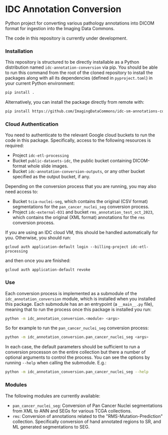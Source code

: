 # IDC Annotation Conversion

Python project for converting various pathology annotations into DICOM
format for ingestion into the Imaging Data Commons.

The code in this repository is currently under development.

### Installation

This repository is structured to be directly installable as a Python
distribution named `idc-annotation-conversion` via pip. You should be able to
run this command from the root of the cloned repository to install the packages
along with all its dependencies (defined in `pyproject.toml`) in your current
Python environment:

```bash
pip install .
```
Alternatively, you can install the package directly from remote with:

```bash
pip install https://github.com/ImagingDataCommons/idc-sm-annotations-conversion.git
```

### Cloud Authentication

You need to authenticate to the relevant Google cloud buckets to run the code
in this package. Specifically, access to the following resources is required:

- Project `idc-etl-processing`
- Bucket `public-datasets-idc`, the public bucket containing DICOM-format whole
  slide images.
- Bucket `idc-annotation-conversion-outputs`, or any other bucket specified
  as the output bucket, if any.

Depending on the conversion process that you are running, you may also need
access to:

- Bucket `tcia-nuclei-seg`, which contains the original (CSV format)
  segmentations for the `pan_cancer_nuclei_seg` conversion process.
- Project `idc-external-031` and bucket `rms_annotation_test_oct_2023`, which contains the
  original (XML format) annotations for the `rms` conversion process.

If you are using an IDC cloud VM, this should be handled
automatically for you. Otherwise, you should run:

```
gcloud auth application-default login --billing-project idc-etl-processing
```

and then once you are finished:

```
gcloud auth application-default revoke
```

### Use

Each conversion process is implemented as a submodule of the `idc_annotation_conversion`
module, which is installed when you installed this package. Each submodule has an
an entrypoint (a `__main__.py` file), meaning that to run the process once this
package is installed you run:

```bash
python -m idc_annotation_conversion.<module> <args>
```

So for example to run the `pan_cancer_nuclei_seg` conversion process:

```bash
python -m idc_annotation_conversion.pan_cancer_nuclei_seg <args>
```

In each case, the default parameters should be sufficient to run a conversion processon
on the entire collection but there a number of optional arguments to control the process.
You can see the options by running `--help` when calling the submodule. E.g.:

```bash
python -m idc_annotation_conversion.pan_cancer_nuclei_seg --help
```

### Modules

The following modules are currently available:

- `pan_cancer_nuclei_seg`: Conversion of Pan Cancer Nuclei segmentations from
  XML to ANN and SEGs for various TCGA collections.
- `rms`: Conversion of annotations related to the "RMS-Mutation-Prediction"
  collection. Specifically conversion of hand annotated regions to SR, and
  ML generated segmentations to SEG.
